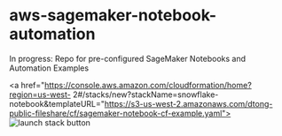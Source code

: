 # aws-sagemaker-notebook-automation
In progress: Repo for pre-configured SageMaker Notebooks and Automation Examples


<a href="https://console.aws.amazon.com/cloudformation/home?region=us-west-
2#/stacks/new?stackName=snowflake-notebook&templateURL="https://s3-us-west-2.amazonaws.com/dtong-public-fileshare/cf/sagemaker-notebook-cf-example.yaml">
![launch stack button](/images/cloudformation-launch-stack.png)</a>
